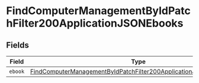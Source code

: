 # FindComputerManagementByIdPatchFilter200ApplicationJSONEbooks


## Fields

| Field                                                                                                                                                               | Type                                                                                                                                                                | Required                                                                                                                                                            | Description                                                                                                                                                         |
| ------------------------------------------------------------------------------------------------------------------------------------------------------------------- | ------------------------------------------------------------------------------------------------------------------------------------------------------------------- | ------------------------------------------------------------------------------------------------------------------------------------------------------------------- | ------------------------------------------------------------------------------------------------------------------------------------------------------------------- |
| `ebook`                                                                                                                                                             | [FindComputerManagementByIdPatchFilter200ApplicationJSONEbooksEbook](../../models/operations/findcomputermanagementbyidpatchfilter200applicationjsonebooksebook.md) | :heavy_minus_sign:                                                                                                                                                  | N/A                                                                                                                                                                 |